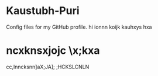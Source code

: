 # Kaustubh-Puri
Config files for my GitHub profile.
hi ionnn koijk
kauhxys hxa
# ncxknsxjojc \x;kxa
cc,lnncksnn]aX;JA];
;HCKSLCNLN
